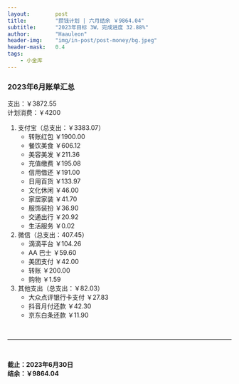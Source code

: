 ```yaml
---
layout:        post
title:         "攒钱计划 | 六月结余 ￥9864.04"
subtitle:      "2023年目标 3W，完成进度 32.88%"
author:        "Haauleon"
header-img:    "img/in-post/post-money/bg.jpeg"
header-mask:   0.4
tags:
    - 小金库
---
```


### 2023年6月账单汇总         
支出：￥3872.55                          
计划消费：￥4200        

1. 支付宝（总支出：￥3383.07）   
    - 转账红包 ￥1900.00   
    - 餐饮美食 ￥606.12        
    - 美容美发 ￥211.36    
    - 充值缴费 ￥195.08 
    - 信用借还 ￥191.00         
    - 日用百货 ￥133.97       
    - 文化休闲 ￥46.00   
    - 家居家装 ￥41.70    
    - 服饰装扮 ￥36.90       
    - 交通出行 ￥20.92
    - 生活服务 ￥0.02           
2. 微信（总支出：407.45）      
    - 滴滴平台 ￥104.26      
    - AA 巴士 ￥59.60    
    - 美团支付 ￥42.00    
    - 转账 ￥200.00   
    - 购物 ￥1.59          
3. 其他支出（总支出：￥82.03）     
    - 大众点评银行卡支付 ￥27.83    
    - 抖音月付还款 ￥42.30    
    - 京东白条还款 ￥11.90   

<br>

---

<br>

**截止：2023年6月30日**     
**结余：￥9864.04**        